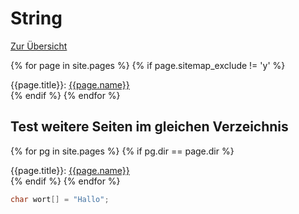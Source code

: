 # String

[Zur Übersicht](../index.md)

{% for page in site.pages %}
{% if page.sitemap_exclude != 'y' %}
<div>{{page.title}}: <a href="{{page.url}}">{{page.name}}</a></div>
{% endif %}
{% endfor %}

## Test weitere Seiten im gleichen Verzeichnis
{% for pg in site.pages %}
{% if  pg.dir == page.dir %}
<div>{{page.title}}: <a href="{{page.url}}">{{page.name}}</a></div>
{% endif %}
{% endfor %}




```c
char wort[] = "Hallo";
```
